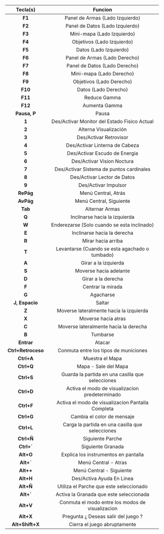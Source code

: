 | Tecla(s)	    | Funcion                                           |
| :------------:    | :-----------------------------------------------: |
| **F1**	    | Panel de Armas (Lado Izquierdo)                   |
| **F2**	    | Panel de Datos (Lado Izquierdo)                   |
| **F3**	    | Mini-mapa (Lado Izquierdo)                        |
| **F4**	    | Objetivos (Lado Izquierdo)			|
| **F5**	    | Datos (Lado Izquierdo)				|
| **F6**	    | Panel de Armas (Lado Derecho)                     |
| **F7**	    | Panel de Datos (Lado Derecho)                     |
| **F8**	    | Mini-mapa (Lado Derecho)                          |
| **F9**	    | Objetivos (Lado Derecho)				|
| **F10**	    | Datos (Lado Derecho)				|
| **F11**	    | Reduce Gamma                                      |
| **F12**	    | Aumenta Gamma                                     |
| **Pausa, P**	    | Pausa                                             |
| **1**		    | Des/Activar Monitor del Estado Fisico Actual	|
| **2**		    | Alterna Visualización                             |
| **3**		    | Des/Activar Retrovisor                            |
| **4**		    | Des/Activar Linterna de  Cabeza			|
| **5**		    | Des/Activar Escudo de Energia			|
| **6**		    | Des/Activar Vision Noctura			|
| **7**		    | Des/Activar Sistema de puntos cardinales          |
| **8**		    | Des/Activar Lector de Datos                       |
| **9**		    | Des/Activar Impulsor				|
| **RePág**	    | Menú Central, Atrás                               |
| **AvPág**	    | Menú Central, Siguiente                           |
| **Tab**	    | Alternar Armas                                    |
| **Q**		    | Inclinarse hacia la izquierda                     |
| **W**		    | Enderezarse (Solo cuando se esta inclinado)       |
| **E**		    | Inclinarse hacia la derecha                       |
| **R**		    | Mirar hacia arriba                                |
| **T**		    | Levantarse (Cuando se esta agachado o tumbado)    |
| **A**		    | Girar a la izquierda                              |
| **S**		    | Moverse hacia adelante                            |
| **D**		    | Girar a la derecha                                |
| **F**		    | Centrar la mirada                                 |
| **G**		    | Agacharse                                         |
| **J, Espacio**    | Saltar                                            |
| **Z**		    | Moverse lateralmente hacia la izquierda           |
| **X**		    | Moverse hacia atras                               |
| **C**		    | Moverse lateralmente hacia la derecha             |
| **B**		    | Tumbarse                                          |
| **Entrar**	    | Atacar                                            |
| **Ctrl+Retroceso**| Conmuta entre los tipos de municiones             |
| **Ctrl+A**	    | Muestra el Mapa                                   |
| **Ctrl+Q**	    | Mapa - Sale del Mapa                              |
| **Ctrl+S**	    | Guarda la partida en una casilla que selecciones  |
| **Ctrl+D**	    | Activa el modo de visualizacion predeterminado    |
| **Ctrl+F**	    | Activa el modo de visualizacion Pantalla Completa |
| **Ctrl+G**	    | Cambia el color de mensaje                        |
| **Ctrl+L**	    | Carga la partida en una casilla que selecciones   |
| **Ctrl+Ñ**	    | Siguiente Parche                                  |
| **Ctrl+´**	    | Siguiente Granada                                 |
| **Alt+O**	    | Explica los instrumentos en pantalla              |
| **Alt+`**	    | Menú Central - Atras                              |
| **Alt++**	    | Menú Central - Siguiente                          |
| **Alt+H**	    | Des/Activa Ayuda En Linea                         |
| **Alt+Ñ**	    | Utiliza el Parche que este seleccionado           |
| **Alt+´**	    | Activa la Granada que este seleccionada           |
| **Alt+V**	    | Conmuta el modo entre los modos de visualizacion  |
| **Alt+X**	    | Pregunta ¿ Deseas salir del juego ?               |
| **Alt+Shift+X**   | Cierra el juego abruptamente                      |

